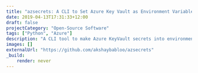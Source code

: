 ```yaml
---
title: "azsecrets: A CLI to Set Azure Key Vault as Environment Variables"
date: 2019-04-13T17:31:33+12:00
draft: false
projectCategory: "Open-Source Software"
tags: ["Python", "Azure"]
description: "A CLI tool to make Azure KeyVault secrets into environment variables."
images: []
externalUrl: "https://github.com/akshaybabloo/azsecrets"
_build:
    render: never
---
```

